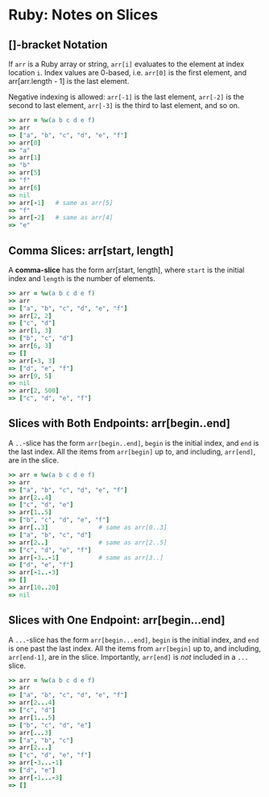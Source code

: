 # Ruby: Notes on Slices

## []-bracket Notation

If `arr` is a Ruby array or string, `arr[i]` evaluates to the element at index
location `i`. Index values are 0-based, i.e. `arr[0]` is the first element,
and arr[arr.length - 1] is the last element.

Negative indexing is allowed: `arr[-1]` is the last element, `arr[-2]` is the
second to last element, `arr[-3]` is the third to last element, and so on.

```ruby
>> arr = %w(a b c d e f)
>> arr
=> ["a", "b", "c", "d", "e", "f"]
>> arr[0]
=> "a"
>> arr[1]
=> "b"
>> arr[5]
=> "f"
>> arr[6]
=> nil
>> arr[-1]   # same as arr[5]
=> "f"
>> arr[-2]   # same as arr[4]
=> "e"
```

## Comma Slices: arr[start, length]

A **comma-slice** has the form arr[start, length], where `start` is the
initial index and `length` is the number of elements.

```ruby
>> arr = %w(a b c d e f)
>> arr
=> ["a", "b", "c", "d", "e", "f"]
>> arr[2, 2]
=> ["c", "d"]
>> arr[1, 3]
=> ["b", "c", "d"]
>> arr[6, 3]
=> []
>> arr[-3, 3]
=> ["d", "e", "f"]
>> arr[9, 5]
=> nil
>> arr[2, 500]
=> ["c", "d", "e", "f"]
```

## Slices with Both Endpoints: arr[begin..end]

A `..`-slice has the form `arr[begin..end]`, `begin` is the initial index, and
`end` is the last index. All the items from `arr[begin]` up to, and including,
`arr[end]`, are in the slice.

```ruby
>> arr = %w(a b c d e f)
>> arr
=> ["a", "b", "c", "d", "e", "f"]
>> arr[2..4]
=> ["c", "d", "e"]
>> arr[1..5]
=> ["b", "c", "d", "e", "f"]
>> arr[..3]              # same as arr[0..3]
=> ["a", "b", "c", "d"]
>> arr[2..]              # same as arr[2..5]
=> ["c", "d", "e", "f"]
>> arr[-3..-1]           # same as arr[3..]
=> ["d", "e", "f"]
>> arr[-1..-3]
=> []
>> arr[10..20]
=> nil
```

## Slices with One Endpoint: arr[begin...end]

A `...`-slice has the form `arr[begin...end]`, `begin` is the initial index,
and `end` is one past the last index. All the items from `arr[begin]` up to,
and including, `arr[end-1]`, are in the slice. Importantly, `arr[end]` is
*not* included in a `...` slice.

```ruby
>> arr = %w(a b c d e f)
>> arr
=> ["a", "b", "c", "d", "e", "f"]
>> arr[2...4]
=> ["c", "d"]
>> arr[1...5]
=> ["b", "c", "d", "e"]
>> arr[...3]
=> ["a", "b", "c"]
>> arr[2...]
=> ["c", "d", "e", "f"]
>> arr[-3...-1]
=> ["d", "e"]
>> arr[-1...-3]
=> []
```
